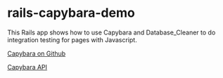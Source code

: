 rails-capybara-demo
===================

This Rails app shows how to use Capybara and Database_Cleaner to
do integration testing for pages with Javascript.

[Capybara on Github](https://github.com/jnicklas/capybara)

[Capybara API](http://www.rubydoc.info/github/jnicklas/capybara/master)
